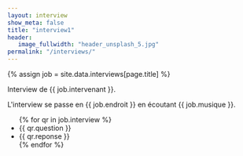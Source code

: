 ```yaml
---
layout: interview
show_meta: false
title: "interview1"
header:
   image_fullwidth: "header_unsplash_5.jpg"
permalink: "/interviews/"
---
```

{% assign job = site.data.interviews[page.title] %}

Interview de {{ job.intervenant }}.

L'interview se passe en {{ job.endroit }} en écoutant {{ job.musique }}.

<div class="panel">
	<ul>
	{% for qr in job.interview %}
		<li>{{ qr.question }}</li>
		<li>{{ qr.reponse }}</li>
	{% endfor %}
	</ul>
</div>
